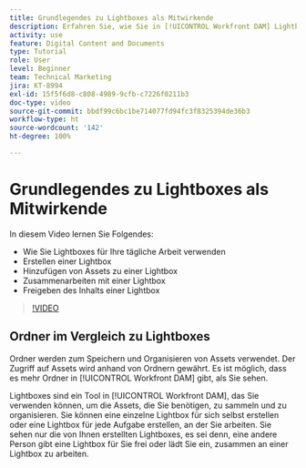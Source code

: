```yaml
---
title: Grundlegendes zu Lightboxes als Mitwirkende
description: Erfahren Sie, wie Sie in [!UICONTROL Workfront DAM] Lightboxes erstellen und verwenden.
activity: use
feature: Digital Content and Documents
type: Tutorial
role: User
level: Beginner
team: Technical Marketing
jira: KT-8994
exl-id: 15f5f6d8-c808-4989-9cfb-c7226f0211b3
doc-type: video
source-git-commit: bbdf99c6bc1be714077fd94fc3f8325394de36b3
workflow-type: ht
source-wordcount: '142'
ht-degree: 100%

---
```


# Grundlegendes zu Lightboxes als Mitwirkende

In diesem Video lernen Sie Folgendes:

* Wie Sie Lightboxes für Ihre tägliche Arbeit verwenden
* Erstellen einer Lightbox
* Hinzufügen von Assets zu einer Lightbox
* Zusammenarbeiten mit einer Lightbox
* Freigeben des Inhalts einer Lightbox

>[!VIDEO](https://video.tv.adobe.com/v/3432177/?quality=12&learn=on&enablevpops=1&captions=ger)

## Ordner im Vergleich zu Lightboxes

Ordner werden zum Speichern und Organisieren von Assets verwendet. Der Zugriff auf Assets wird anhand von Ordnern gewährt. Es ist möglich, dass es mehr Ordner in [!UICONTROL Workfront DAM] gibt, als Sie sehen.

Lightboxes sind ein Tool in [!UICONTROL Workfront DAM], das Sie verwenden können, um die Assets, die Sie benötigen, zu sammeln und zu organisieren. Sie können eine einzelne Lightbox für sich selbst erstellen oder eine Lightbox für jede Aufgabe erstellen, an der Sie arbeiten. Sie sehen nur die von Ihnen erstellten Lightboxes, es sei denn, eine andere Person gibt eine Lightbox für Sie frei oder lädt Sie ein, zusammen an einer Lightbox zu arbeiten.

